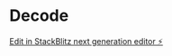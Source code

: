 # Decode

[Edit in StackBlitz next generation editor ⚡️](https://stackblitz.com/~/github.com/subc0der/Decode)
